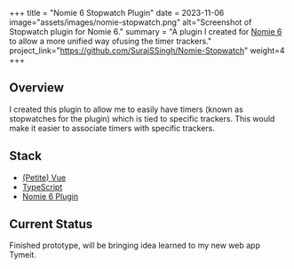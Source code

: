 +++
title = "Nomie 6 Stopwatch Plugin"
date = 2023-11-06
image="assets/images/nomie-stopwatch.png"
alt="Screenshot of Stopwatch plugin for Nomie 6."
summary = "A plugin I created for <a href='https://github.com/open-nomie/nomie6-oss'>Nomie 6</a> to allow a more unified way ofusing the timer trackers."
project_link="https://github.com/SurajSSingh/Nomie-Stopwatch"
weight=4
+++
## Overview
I created this plugin to allow me to easily have timers (known as stopwatches for the plugin) which is tied to specific trackers. This would make it easier to associate timers with specific trackers.

## Stack
* [(Petite) Vue](https://github.com/vuejs/petite-vue)
* [TypeScript](https://www.typescriptlang.org/)
* [Nomie 6 Plugin](https://github.com/open-nomie/plugins)

## Current Status
Finished prototype, will be bringing idea learned to my new web app Tymeit.